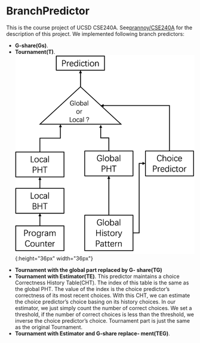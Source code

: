 # BranchPredictor
This is the course project of UCSD CSE240A. See[prannoy/CSE240A](https://github.com/prannoy/CSE240A) for the description of this project. We implemented following branch predictors:

* **G-share(Gs)**. 
* **Tournament(T)**. 
![Tour](/figs/Tour.png){:height="36px" width="36px"}
<!-- <img src='/figs/Tour.png',width=100px> -->
* **Tournament with the global part replaced by G- share(TG)**
* **Tournament with Estimator(TE)**. This predictor maintains a choice Correctness History Table(CHT). The index of this table is the same as the global PHT. The value of the index is the choice predictor’s correctness of its most recent choices. With this CHT, we can estimate the choice predictor’s choice basing on its history choices. In our estimator, we just simply count the number of correct choices. We set a threshold, if the number of correct choices is less than the threshold, we inverse the choice predictor’s choice. Tournament part is just the same as the original Tournament.
* **Tournament with Estimator and G-share replace- ment(TEG)**.
